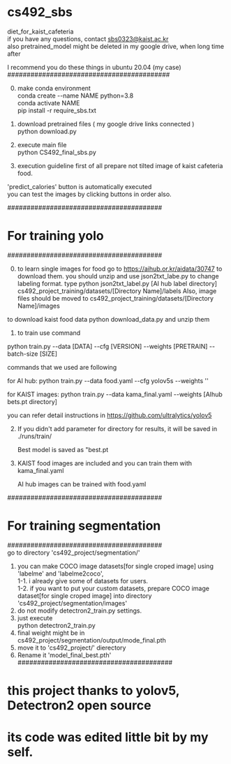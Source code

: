 # cs492_sbs
diet_for_kaist_cafeteria  
if you have any questions, contact sbs0323@kaist.ac.kr  
also pretrained_model might be deleted in my google drive, when long time after  

I recommend you do these things in ubuntu 20.04 (my case)  
##########################################  

0. make conda environment   
conda create --name NAME python=3.8  
conda activate NAME  
pip install -r require_sbs.txt  
 
1. download pretrained files ( my google drive links connected )  
python download.py  

2. execute main file  
python CS492_final_sbs.py  

3. execution guideline
first of all prepare not tilted image of kaist cafeteria food.  

'predict_calories' button is automatically executed    
you can test the images by clicking buttons in order also.    

########################################  

# For training yolo 

########################################  

0. to learn single images for food go to https://aihub.or.kr/aidata/30747 to download them.
you should unzip and use json2txt_labe.py to change labeling format.
type python json2txt_label.py [AI hub label directory] cs492_project_training/datasets/[Directory Name]/labels
Also, image files should be moved to cs492_project_training/datasets/[Directory Name]/images

to download kaist food data python download_data.py and unzip them
   
1. to train use command

python train.py --data [DATA] --cfg [VERSION] --weights [PRETRAIN] --batch-size [SIZE]

commands that we used are following

for AI hub: python train.py --data food.yaml --cfg yolov5s --weights '' 

for KAIST images: python train.py --data kama_final.yaml --weights [AIhub bets.pt directory] 

you can refer detail instructions in https://github.com/ultralytics/yolov5

2. If you didn't add parameter for directory for results, it will be saved in ./runs/train/
   
   Best model is saved as "best.pt
   
3. KAIST food images are included and you can train them with kama_final.yaml
   
   AI hub images can be trained with food.yaml


########################################  

# For training segmentation  

########################################  
go to directory 'cs492_project/segmentation/'  
1. you can make COCO image datasets[for single croped image] using 'labelme' and 'labelme2coco',   
1-1. i already give some of datasets for users.  
1-2. if you want to put your custom datasets, prepare COCO image dataset[for single croped image] into directory 'cs492_project/segmentation/images'  
2. do not modify detectron2_train.py settings.   
3. just execute  
   python detectron2_train.py  
4. final weight might be in cs492_project/segmentation/output/mode_final.pth  
5. move it to 'cs492_project/' dierectory  
6. Rename it 'model_final_best.pth'  
########################################  

# this project thanks to yolov5, Detectron2 open source    
# its code was edited little bit by my self.  
